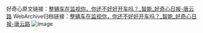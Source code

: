 好奇心原文链接：[整辆车在监视你，你还不好好开车吗？_智能_好奇心日报-唐云路](https://www.qdaily.com/articles/4990.html)
WebArchive归档链接：[整辆车在监视你，你还不好好开车吗？_智能_好奇心日报-唐云路](http://web.archive.org/web/20190623163540/https://www.qdaily.com/articles/4990.html)
![image](http://ww3.sinaimg.cn/large/007d5XDply1g3wg9kok6lj30u0356e81)